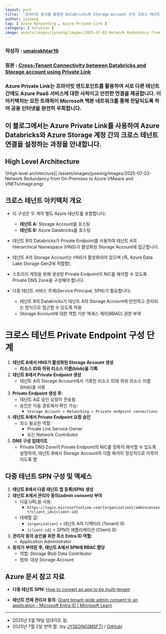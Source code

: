 ```yaml
---
layout: post
title:  "프라이빗 링크를 활용한 Databricks와 Storage Account 간의 크로스 테넌트 연결"
author: jyseong
tag: [ Azure Networking , Azure Private Link ]
category: [ Solution ]
image: assets/images/jyseong/images/2025-07-02-Network Redundancy from On-Premises to Azure VMware and VNETs/image.png
---
```


### 작성자 : [umairakhtar19](https://techcommunity.microsoft.com/users/umairakhtar19/2807670)
### 원본 : [Cross-Tenant Connectivity between Databricks and Storage account using Private Link](https://techcommunity.microsoft.com/blog/azurenetworkingblog/cross-tenant-connectivity-between-databricks-and-storage-account-using-private-l/4406700)

### Azure Private Link는 프라이빗 엔드포인트를 활용하여 서로 다른 테넌트 간에도 Azure PaaS 서비스에 대한 사적이고 안전한 연결을 제공합니다. 이 아키텍처는 모든 트래픽이 Microsoft 백본 네트워크를 통해 전달되도록 하여 공용 인터넷을 완전히 우회합니다.  
## 이 블로그에서는 Azure Private Link를 사용하여 Azure Databricks와 Azure Storage 계정 간의 크로스 테넌트 연결을 설정하는 과정을 안내합니다.


## High Level Architecture
![High level architecture](./assets/images/jyseong/images/2025-07-02-Network Redundancy from On-Premises to Azure VMware and VNETs/image.png)

## 크로스 테넌트 아키텍처 개요

- 이 구성은 두 개의 별도 Azure 테넌트를 포함합니다:
  - **테넌트 A:** Storage Account를 호스팅
  - **테넌트 B:** Azure Databricks를 호스팅

- 테넌트 B의 Databricks가 Private Endpoint를 사용하여 테넌트 A의 Hierarchical Namespace (HNS)가 활성화된 Storage Account에 접근합니다.
- 테넌트 A의 Storage Account는 HNS가 활성화되어 있으며 (즉, Azure Data Lake Storage Gen2에 적합함).
- 스토리지 계정을 위해 생성된 Private Endpoint의 NIC를 해석할 수 있도록 Private DNS Zone을 구성해야 합니다.
- 다중 테넌트 서비스 주체(Service Principal, SPN)가 필요합니다:
  - 테넌트 B의 Databricks가 테넌트 A의 Storage Account에 안전하고 관리되는 방식으로 접근할 수 있도록 허용
  - Storage Account에 대한 역할 기반 액세스 제어(RBAC) 권한 부여


# 크로스 테넌트 Private Endpoint 구성 단계

1. **테넌트 A에서 HNS가 활성화된 Storage Account 생성**
    - **리소스 ID와 하위 리소스 이름(blob)을 기록**
2. **테넌트 B에서 Private Endpoint 생성**
   - 테넌트 A의 Storage Account에서 기록한 리소스 ID와 하위 리소스 이름(blob)을 사용
3. **Private Endpoint 생성 후:**
   - 테넌트 A로 승인 요청이 전송됨
   - 승인은 다음 경로에서 확인 가능:
     - `Storage Account > Networking > Private endpoint connections`
4. **테넌트 A에서 Private Endpoint 요청 승인**
   - 최소 필요한 역할:
     - Private Link Service Owner
     - 또는 Network Contributor
5. **DNS 구성 업데이트**
   - Private DNS Zone이 Private Endpoint의 NIC를 정확히 해석할 수 있도록 설정하여, 테넌트 B에서 Storage Account의 이름 해석이 정상적으로 이루어지도록 함

## 다중 테넌트 SPN 구성 및 액세스

1. **테넌트 B에서 다중 테넌트 앱 등록(SPN) 생성**
2. **테넌트 A에서 관리자 동의(admin consent) 부여**
   - 다음 URL을 사용:
     - `https://login.microsoftonline.com/{organization}/adminconsent?client_id={client-id}`
   - 대체할 값:
     - `{organization}` = 테넌트 A의 디렉터리 (Tenant) ID
     - `{client-id}` = SPN의 애플리케이션 (Client) ID
3. **관리자 동의 승인을 위한 최소 Entra ID 역할:**
   - Application Administrator
4. **동의가 부여된 후, 테넌트 A에서 SPN에 RBAC 할당**
   - 역할: Storage Blob Data Contributor
   - 범위: 대상 Storage Account

## Azure 문서 참고 자료

- **다중 테넌트 SPN:** [How to convert an app to be multi-tenant](https://learn.microsoft.com/en-us/entra/identity-platform/howto-convert-app-to-be-multi-tenant)

- **테넌트 전체 관리자 동의:** 
  [Grant tenant-wide admin consent to an application - Microsoft Entra ID | Microsoft Learn](https://learn.microsoft.com/en-us/entra/identity-platform/howto-admin-consent)


----------

- 2025년 5월 19일 업데이트 됨.
- 2025년 7월 2일 번역 함. (by [JYSEONG(MSFT)](https://techcommunity.microsoft.com/users/ji%20yong%20seong/219866) / [GitHub](https://github.com/jiyongseong))